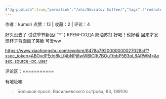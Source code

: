 ```yaml
---
{"dg-publish":true,"permalink":"/xhs/Skuratov Coffee/","tags":["rednote","圣彼得堡"],"created":"2025-03-17T22:15:55.501+08:00","updated":"2025-03-17T22:16:11.926+08:00"}
---
```


作者：kumori
点赞：13   |   收藏：2   |   评论：4

好久没去了 试试季节新品( ˘꒳​˘ )
КРЕМ-СОДА 奶油苏打 好喝！也好看 回来才发现杯子背面画了笑脸 可爱ww

https://www.xiaohongshu.com/explore/6478a7920000000027028cff?xsec_token=ABOvdPEdg8kLf4bNPj8wWBICRt7BOuTtbbP5B3pL8ARWM=&xsec_source=pc_user

评论区：===========

有地址嘛

> Большой просп. Васильевского острова, 83, 199106